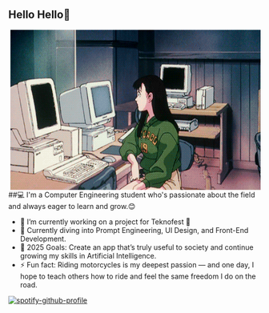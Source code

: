 ## Hello Hello👋
<img align="right" alt="GIF" src=https://github.com/karmenX/karmenX/blob/b0bd56dd210eb0944235b551d3e787c1c220905d/code%20gif.gif width="500" height="320" />
##💻 I'm a Computer Engineering student who's passionate about the field and always eager to learn and grow.😊

- 🔭 I’m currently working on a project for Teknofest 🚀
- 🌱 Currently diving into Prompt Engineering, UI Design, and Front-End Development.
- 🎯 2025 Goals: Create an app that’s truly useful to society and continue growing my skills in Artificial Intelligence.
- ⚡ Fun fact: Riding motorcycles is my deepest passion — and one day, I hope to teach others how to ride and feel the same freedom I do on the road.

[![spotify-github-profile](https://spotify-github-profile.kittinanx.com/api/view?uid=csinafegp8h4tpx6e0tbt367h&cover_image=true&theme=novatorem&show_offline=false&background_color=121212&interchange=false&bar_color=53b14f&bar_color_cover=false)](https://github.com/kittinan/spotify-github-profile)
